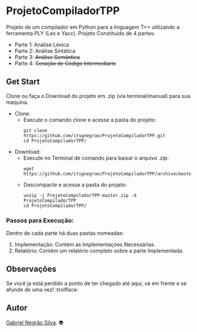 # ProjetoCompiladorTPP
Projeto de um compilador em Python para a linguagem T++ utilizando a ferramenta PLY (Lex e Yacc).
Projeto Constituído de 4 partes:
 - Parte 1: Análise Léxica
 - Parte 2: Análise Sintática
 - Parte 3: ~~Análise Semântica~~
 - Parte 4: ~~Geração de Código Intermediario~~

## Get Start
Clone ou faça o Download do projeto em .zip (via terminal/manual) para sua maquina.
- Clone:
  - Execute o comando clone e acesse a pasta do projeto:
    ```
    git clone https://github.com/itsgnegrao/ProjetoCompiladorTPP.git
    cd ProjetoCompiladorTPP/
    ```
- Download:
  - Execute no Terminal de comando para baixar o arquivo  .zip:
    ```
    wget https://github.com/itsgnegrao/ProjetoCompiladorTPP/archive/master.zip
    ```
  - Descompacte e acesse a pasta do projeto:
    ```
    unzip -j ProjetoCompiladorTPP-master.zip -d ProjetoCompiladorTPP
    cd ProjetoCompiladorTPP/
    ```
### Passos para Execução:
  Dentro de cada parte há duas pastas nomeadas:
  1. Implementação: Contém as Implementações Necessárias.
  2. Relatório: Contém um relatório completo sobre a parte Implementada.

## Observações
Se você ja está perdido a ponto de ter chegado até aqui, vá em frente e se afunde de uma vez! :trollface:
## Autor
[Gabriel Negrão Silva](https://github.com/itsgnegrao). :alien:
